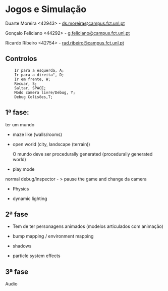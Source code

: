 # Jogos e Simulação #

Duarte Moreira <42943>      - ds.moreira@campus.fct.unl.pt

Gonçalo Feliciano <44292>   - g.feliciano@campus.fct.unl.pt

Ricardo Ribeiro   <42754>   - rad.ribeiro@campus.fct.unl.pt

## Controlos ##
        Ir para a esquerda, A;
        Ir para a direita", D;
        Ir em frente, W;
        Recuar, S;
        Saltar, SPACE;
        Modo camera livre/Debug, Y;
        Debug Colisões,T;
## 1ª fase: ##

ter um mundo 

* maze like (walls/rooms)
* open world (city, landscape (terrain))

    O mundo deve ser procedurally  generated  (procedurally  generated world)


* play mode

normal
debug/inspector - > pause the game and change da camera

* Physics

* dynamic lighting


## 2ª  fase ##

* Tem de ter personagens animados (modelos articulados com animação)

* bump mapping / environment  mapping

* shadows 
* particle system effects



## 3ª fase ##

Audio